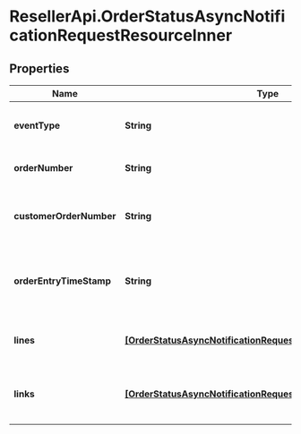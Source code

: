 # ResellerApi.OrderStatusAsyncNotificationRequestResourceInner

## Properties

Name | Type | Description | Notes
------------ | ------------- | ------------- | -------------
**eventType** | **String** | The event name sent in the event request. | [optional] 
**orderNumber** | **String** | The Ingram Micro order number. | [optional] 
**customerOrderNumber** | **String** | The reseller&#39;s unique PO/Order number. | [optional] 
**orderEntryTimeStamp** | **String** | The timestamp at which the order was created. | [optional] 
**lines** | [**[OrderStatusAsyncNotificationRequestResourceInnerLinesInner]**](OrderStatusAsyncNotificationRequestResourceInnerLinesInner.md) | The line-level details for the order. | [optional] 
**links** | [**[OrderStatusAsyncNotificationRequestResourceInnerLinksInner]**](OrderStatusAsyncNotificationRequestResourceInnerLinksInner.md) | Link to Order Details for the order(s). | [optional] 


